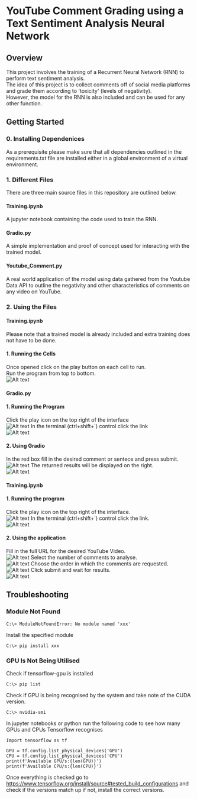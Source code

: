 # YouTube Comment Grading using a Text Sentiment Analysis Neural Network
## Overview
This project involves the training of a Recurrent Neural Network (RNN) to perform text sentiment analysis.\
The idea of this project is to collect comments off of social media platforms and grade them according to 'toxicity' (levels of negativity).\
However, the model for the RNN is also included and can be used for any other function.
## Getting Started 
### 0. Installing Dependenices
As a prerequisite please make sure that all dependencies outlined in the requirements.txt file are installed either in a global environment of a virtual environment.
### 1. Different Files
There are three main source files in this repository are outlined below.
#### Training.ipynb
A jupyter notebook containing the code used to train the RNN.
#### Gradio.py
A simple implementation and proof of concept used for interacting with the trained model.
#### Youtube_Comment.py
A real world application of the model using data gathered from the Youtube Data API to outline the negativity and other characteristics of comments on any video on YouTube.
### 2. Using the Files
#### Training.ipynb
Please note that a trained model is already included and extra training does not have to be done.
#### 1. Running the Cells
Once opened click on the play button on each cell to run.\
Run the program from top to bottom.\
![Alt text](.\images/train.png?raw=true "Title")
#### Gradio.py
#### 1. Running the Program
Click the play icon on the top right of the interface\
![Alt text](.\images/gradio.png?raw=true "Title")
In the terminal (ctrl+shift+`) control click the link\
![Alt text](.\images/terminal.png?raw=true "Title")
#### 2. Using Gradio
In the red box fill in the desired comment or sentece and press submit.\
![Alt text](.\images/gradioint.png?raw=true "Title")
The returned results will be displayed on the right.\
![Alt text](.\images/results.png?raw=true "Title")
#### Training.ipynb
#### 1. Running the program
Click the  play icon on the top right of the interface.\
![Alt text](.\images/comment.png?raw=true "Title")
In the terminal (ctrl+shift+`) control click the link.\
![Alt text](.\images/comterm.png?raw=true "Title")
#### 2. Using the application
Fill in the full URL for the desired YouTube Video.\
![Alt text](.\images/vidurl.png?raw=true "Title")
Select the number of comments to analyse.\
![Alt text](.\images/comnum.png?raw=true "Title")
Choose the order in which the comments are requested.\
![Alt text](.\images/order.png?raw=true "Title")
Click submit and wait for results.\
![Alt text](.\images/comresults.png?raw=true "Title")
## Troubleshooting 
### Module Not Found
```  [Terminal]
C:\> ModuleNotFoundError: No module named 'xxx'
```
Install the specified module 
```[Terminal]
C:\> pip install xxx
```
### GPU Is Not Being Utilised 
Check if tensorflow-gpu is installed
``` [Terminal]
C:\> pip list
```
Check if GPU is being recognised by the system and take note of the CUDA version.
``` [Terminal]
C:\> nvidia-smi
```
In jupyter notebooks or python run the following code to see how many GPUs and CPUs Tensorflow recognises
``` [Python]
Import tensorflow as tf

GPU = tf.config.list_physical_devices('GPU')
CPU = tf.config.list_physical_devices('CPU')
print(f'Available GPU/s:{len(GPU)}')
print(f'Available CPU/s:{len(CPU)}')
```
Once everything is checked go to https://www.tensorflow.org/install/source#tested_build_configurations and check if the versions match up if not, install the correct versions.